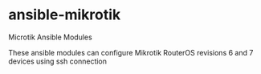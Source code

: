 # ansible-mikrotik
Microtik Ansible Modules

These ansible modules can configure Mikrotik RouterOS revisions 6 and 7 devices using ssh connection
